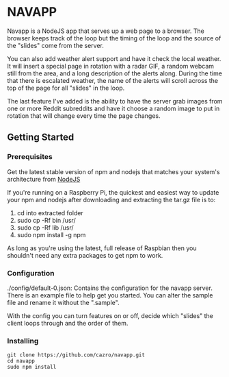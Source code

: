 # NAVAPP

Navapp is a NodeJS app that serves up a web page to a browser. The browser keeps
track of the loop but the timing of the loop and the source of the "slides" come from
the server.

You can also add weather alert support and have it check the local weather. It will
insert a special page in rotation with a radar GIF, a random webcam still from the area, and a long
description of the alerts along. During the time that there is escalated weather, the name of the alerts
will scroll across the top of the page for all "slides" in the loop.

The last feature I've added is the ability to have the server grab images from one or more Reddit
subreddits and have it choose a random image to put in rotation that will change every 
time the page changes.

## Getting Started


### Prerequisites

Get the latest stable version of npm and nodejs that matches your system's architecture from [NodeJS](https://nodejs.org/en/download/)

If you're running on a Raspberry Pi, the quickest and easiest way to update your npm and nodejs
after downloading and extracting the tar.gz file is to:

1. cd into extracted folder
2. sudo cp -Rf bin /usr/
3. sudo cp -Rf lib /usr/
4. sudo npm install -g npm

As long as you're using the latest, full release of Raspbian then you shouldn't need any extra packages
to get npm to work.

### Configuration


./config/default-0.json:
Contains the configuration for the navapp server. 
There is an example file to help get you started.
You can alter the sample file and rename it without the ".sample".

With the config you can turn features on or off, decide which "slides" the client 
loops through and the order of them.

### Installing

```
git clone https://github.com/cazro/navapp.git
cd navapp
sudo npm install
```
